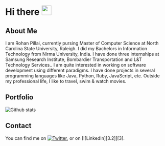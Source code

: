 # Hi there <img src="https://raw.githubusercontent.com/MartinHeinz/MartinHeinz/master/wave.gif" width="30px">

## About Me 
I am Rohan Pillai, currently pursing Master of Computer Science at North Carolina State University, Raleigh. I did my Bachelors in Information Technology from Nirma University, India. I have done three internships at Samsung Research Institute, Bombardier Transportation and L&T Technology Services.. I am quite interested in working on software development using different paradigms. I have done projects in several programming languages like Java, Python, Ruby, JavaScript, etc. Outside my professional life, I like to travel, swim & watch movies.

## Portfolio
![Github stats](https://github-readme-stats.vercel.app/api?username=rohanpillai20) 

## Contact
You can find me on [![Twitter][1.2]][1], or on [![LinkedIn][3.2]][3].

<!-- Icons -->

[1.2]: http://i.imgur.com/wWzX9uB.png (twitter icon without padding)
[2.2]: https://raw.githubusercontent.com/MartinHeinz/MartinHeinz/master/linkedin-3-16.png (LinkedIn icon without padding)

<!-- Links to your social media accounts -->

[1]: https://twitter.com/Martin_Heinz_
[2]: https://www.linkedin.com/in/rohanpillaii/

<!--
**rohanpillai20/rohanpillai20** is a ✨ _special_ ✨ repository because its `README.md` (this file) appears on your GitHub profile.

Here are some ideas to get you started:

- 🔭 I’m currently working on ...
- 🌱 I’m currently learning ...
- 👯 I’m looking to collaborate on ...
- 🤔 I’m looking for help with ...
- 💬 Ask me about ...
- 📫 How to reach me: ...
- 😄 Pronouns: ...
- ⚡ Fun fact: ...
-->
